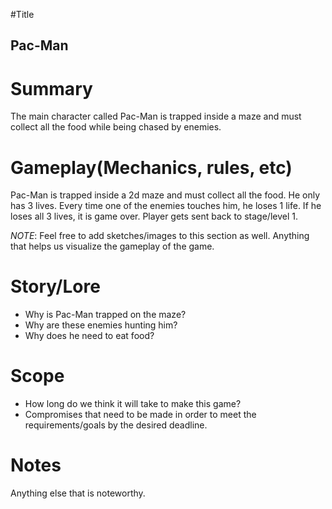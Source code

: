#Title

## Pac-Man

# Summary

The main character called Pac-Man is trapped inside a maze and must collect
all the food while being chased by enemies.

# Gameplay(Mechanics, rules, etc)
Pac-Man is trapped inside a 2d maze and must collect all the food.
He only has 3 lives. 
Every time one of the enemies touches him, he loses
1 life. If he loses all 3 lives, it is game over. Player gets sent back
to stage/level 1.

*NOTE*: Feel free to add sketches/images to this section as well. Anything
that helps us visualize the gameplay of the game.

# Story/Lore
- Why is Pac-Man trapped on the maze?
- Why are these enemies hunting him?
- Why does he need to eat food?

# Scope
- How long do we think it will take to make this game?
- Compromises that need to be made in order to meet the requirements/goals by the desired deadline.


# Notes
Anything else that is noteworthy.